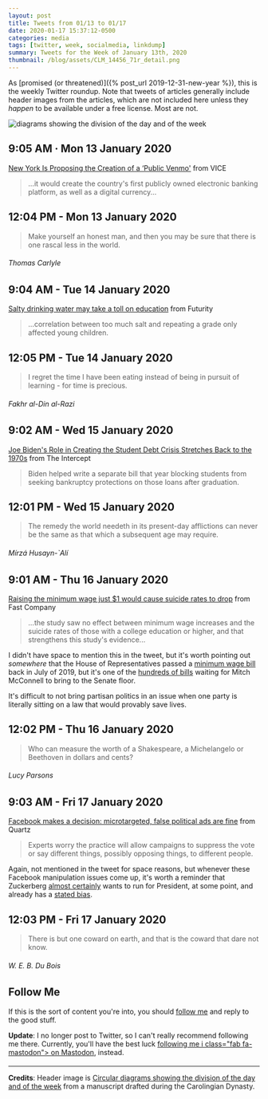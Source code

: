 ```yaml
---
layout: post
title: Tweets from 01/13 to 01/17
date: 2020-01-17 15:37:12-0500
categories: media
tags: [twitter, week, socialmedia, linkdump]
summary: Tweets for the Week of January 13th, 2020
thumbnail: /blog/assets/CLM_14456_71r_detail.png
---
```


As [promised (or threatened)]({% post_url 2019-12-31-new-year %}), this is the weekly Twitter roundup.  Note that tweets of articles generally include header images from the articles, which are not included here unless they *happen* to be available under a free license.  Most are not.

![diagrams showing the division of the day and of the week](/blog/assets/CLM_14456_71r_detail.png "diagrams showing the division of the day and of the week")

## 9:05 AM · Mon 13 January 2020

[<i class="fab fa-twitter-square"></i>](https://jcolag.github.io/twitter/1216722818953437184) [New York Is Proposing the Creation of a ‘Public Venmo'](https://www.vice.com/en_us/article/pked9v/new-york-is-proposing-the-creation-of-a-public-venmo) from VICE

 > ...it would create the country's first publicly owned electronic banking platform, as well as a digital currency...

## 12:04 PM - Mon 13 January 2020

[<i class="fab fa-twitter"></i>](https://jcolag.github.io/twitter/1216767865728241665)

 > Make yourself an honest man, and then you may be sure that there is one rascal less in the world.

###### Thomas Carlyle

## 9:04 AM - Tue 14 January 2020

[<i class="fab fa-twitter-square"></i>](https://jcolag.github.io/twitter/1217084955206938626) [Salty drinking water may take a toll on education](https://www.futurity.org/salt-intake-drinking-water-education-2250022/) from Futurity

 > ...correlation between too much salt and repeating a grade only affected young children.

## 12:05 PM - Tue 14 January 2020

[<i class="fab fa-twitter"></i>](https://jcolag.github.io/twitter/1217130505419677696)

 > I regret the time I have been eating instead of being in pursuit of learning - for time is precious.

###### Fakhr al-Din al-Razi

## 9:02 AM - Wed 15 January 2020

[<i class="fab fa-twitter-square"></i>](https://jcolag.github.io/twitter/1217446839965732865) [Joe Biden's Role in Creating the Student Debt Crisis Stretches Back to the 1970s](https://theintercept.com/2020/01/07/joe-biden-student-loans/) from The Intercept

 > Biden helped write a separate bill that year blocking students from seeking bankruptcy protections on those loans after graduation.

## 12:01 PM - Wed 15 January 2020

[<i class="fab fa-twitter"></i>](https://jcolag.github.io/twitter/1217491886388105217)

 > The remedy the world needeth in its present-day afflictions can never be the same as that which a subsequent age may require.

###### Mírzá Husayn-`Alí

## 9:01 AM - Thu 16 January 2020

[<i class="fab fa-twitter-square"></i>](https://jcolag.github.io/twitter/1217808976177295360) [Raising the minimum wage just $1 would cause suicide rates to drop](https://www.fastcompany.com/90448771/raising-minimum-wage-just-1-would-cause-suicide-rates-to-drop) from Fast Company

 > ...the study saw no effect between minimum wage increases and the suicide rates of those with a college education or higher, and that strengthens this study's evidence...

I didn't have space to mention this in the tweet, but it's worth pointing out *somewhere* that the House of Representatives passed a [minimum wage bill](https://www.cnbc.com/2019/07/18/house-passes-raise-the-wage-act-15-per-hour-minimum-wage-bill.html) back in July of 2019, but it's one of the [hundreds of bills](https://www.newsweek.com/senator-mcconnell-democrats-emulating-trump-senate-1476406) waiting for Mitch McConnell to bring to the Senate floor.

It's difficult to not bring partisan politics in an issue when one party is literally sitting on a law that would provably save lives.

## 12:02 PM - Thu 16 January 2020

[<i class="fab fa-twitter"></i>](https://jcolag.github.io/twitter/1217854526113316864)

 > Who can measure the worth of a Shakespeare, a Michelangelo or Beethoven in dollars and cents?

###### Lucy Parsons

## 9:03 AM - Fri 17 January 2020

[<i class="fab fa-twitter-square"></i>](https://jcolag.github.io/twitter/1218171867200094210) [Facebook makes a decision: microtargeted, false political ads are fine](https://qz.com/1782316/facebook-says-microtargeting-and-false-political-ads-are-fine/) from Quartz

 > Experts worry the practice will allow campaigns to suppress the vote or say different things, possibly opposing things, to different people.

Again, not mentioned in the tweet for space reasons, but whenever these Facebook manipulation issues come up, it's worth a reminder that Zuckerberg [almost certainly](https://www.latimes.com/business/technology/la-fi-tn-zuckerberg-president-20170120-story.html) wants to run for President, at some point, and already has a [stated bias](https://www.mercurynews.com/2019/10/01/mark-zuckerberg-facebook-will-go-to-the-mat-to-fight-warrens-company-breakup-efforts/).

## 12:03 PM - Fri 17 January 2020

[<i class="fab fa-twitter"></i>](https://jcolag.github.io/twitter/1218217165569982465)

 > There is but one coward on earth, and that is the coward that dare not know.

###### W. E. B. Du Bois

## Follow Me

If this is the sort of content you're into, you should [follow me](https://twitter.com/jcolag) and reply to the good stuff.

**Update**:  I no longer post to Twitter, so I can't really recommend following me there.  Currently, you'll have the best luck [following me i class="fab fa-mastodon"></i> on Mastodon](https://mastodon.social/@jcolag/), instead.

#### <i class="fab fa-twitter"></i>

* * *

**Credits**:  Header image is [Circular diagrams showing the division of the day and of the week](https://en.wikipedia.org/wiki/Week#/media/File:CLM_14456_71r_detail.jpg) from a manuscript drafted during the Carolingian Dynasty.
